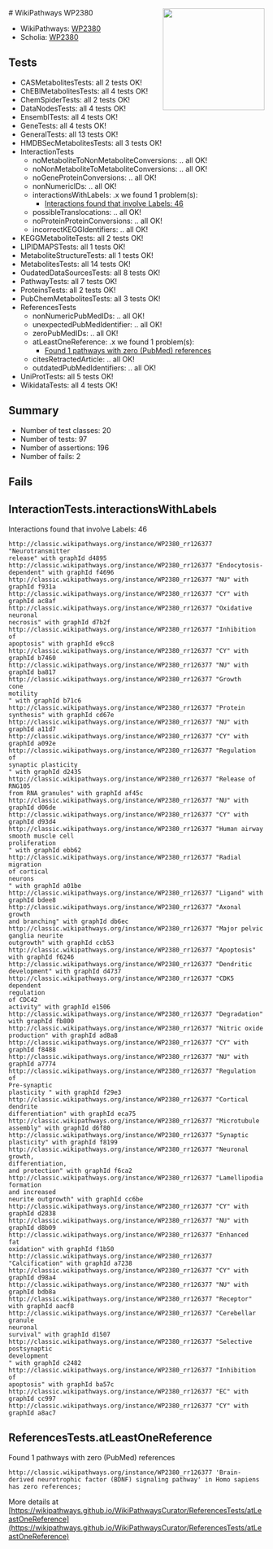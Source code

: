 <img style="float: right; width: 200px" src="https://upload.wikimedia.org/wikipedia/commons/thumb/8/83/Wplogo_with_text_500.png/640px-Wplogo_with_text_500.png" />
# WikiPathways WP2380

* WikiPathways: [WP2380](https://wikipathways.org/pathways/WP2380)
* Scholia: [WP2380](https://scholia.toolforge.org/wikipathways/WP2380)
## Tests
* CASMetabolitesTests: all 2 tests OK!
* ChEBIMetabolitesTests: all 4 tests OK!
* ChemSpiderTests: all 2 tests OK!
* DataNodesTests: all 4 tests OK!
* EnsemblTests: all 4 tests OK!
* GeneTests: all 4 tests OK!
* GeneralTests: all 13 tests OK!
* HMDBSecMetabolitesTests: all 3 tests OK!
* InteractionTests
    * noMetaboliteToNonMetaboliteConversions: .. all OK!
    * noNonMetaboliteToMetaboliteConversions: .. all OK!
    * noGeneProteinConversions: .. all OK!
    * nonNumericIDs: .. all OK!
    * interactionsWithLabels: .x we found 1 problem(s):
        * [Interactions found that involve Labels: 46](#fe97a91b)
    * possibleTranslocations: .. all OK!
    * noProteinProteinConversions: .. all OK!
    * incorrectKEGGIdentifiers: .. all OK!
* KEGGMetaboliteTests: all 2 tests OK!
* LIPIDMAPSTests: all 1 tests OK!
* MetaboliteStructureTests: all 1 tests OK!
* MetabolitesTests: all 14 tests OK!
* OudatedDataSourcesTests: all 8 tests OK!
* PathwayTests: all 7 tests OK!
* ProteinsTests: all 2 tests OK!
* PubChemMetabolitesTests: all 3 tests OK!
* ReferencesTests
    * nonNumericPubMedIDs: .. all OK!
    * unexpectedPubMedIdentifier: .. all OK!
    * zeroPubMedIDs: .. all OK!
    * atLeastOneReference: .x we found 1 problem(s):
        * [Found 1 pathways with zero (PubMed) references](#d0a459f0)
    * citesRetractedArticle: .. all OK!
    * outdatedPubMedIdentifiers: .. all OK!
* UniProtTests: all 5 tests OK!
* WikidataTests: all 4 tests OK!


## Summary

* Number of test classes: 20
* Number of tests: 97
* Number of assertions: 196
* Number of fails: 2

## Fails

<a name="fe97a91b" />

## InteractionTests.interactionsWithLabels

Interactions found that involve Labels: 46
```
http://classic.wikipathways.org/instance/WP2380_rr126377 "Neurotransmitter
release" with graphId d4895
http://classic.wikipathways.org/instance/WP2380_rr126377 "Endocytosis-
dependent" with graphId f4696
http://classic.wikipathways.org/instance/WP2380_rr126377 "NU" with graphId f931a
http://classic.wikipathways.org/instance/WP2380_rr126377 "CY" with graphId ac8af
http://classic.wikipathways.org/instance/WP2380_rr126377 "Oxidative
neuronal
necrosis" with graphId d7b2f
http://classic.wikipathways.org/instance/WP2380_rr126377 "Inhibition of
apoptosis" with graphId e9cc8
http://classic.wikipathways.org/instance/WP2380_rr126377 "CY" with graphId b7460
http://classic.wikipathways.org/instance/WP2380_rr126377 "NU" with graphId ba817
http://classic.wikipathways.org/instance/WP2380_rr126377 "Growth
cone
motility
" with graphId b71c6
http://classic.wikipathways.org/instance/WP2380_rr126377 "Protein
synthesis" with graphId cd67e
http://classic.wikipathways.org/instance/WP2380_rr126377 "NU" with graphId a11d7
http://classic.wikipathways.org/instance/WP2380_rr126377 "CY" with graphId a092e
http://classic.wikipathways.org/instance/WP2380_rr126377 "Regulation of
synaptic plasticity
" with graphId d2435
http://classic.wikipathways.org/instance/WP2380_rr126377 "Release of RNG105
from RNA granules" with graphId af45c
http://classic.wikipathways.org/instance/WP2380_rr126377 "NU" with graphId d06de
http://classic.wikipathways.org/instance/WP2380_rr126377 "CY" with graphId d93d4
http://classic.wikipathways.org/instance/WP2380_rr126377 "Human airway
smooth muscle cell
proliferation
" with graphId ebb62
http://classic.wikipathways.org/instance/WP2380_rr126377 "Radial 
migration
of cortical
neurons
" with graphId a01be
http://classic.wikipathways.org/instance/WP2380_rr126377 "Ligand" with graphId bdee8
http://classic.wikipathways.org/instance/WP2380_rr126377 "Axonal growth
and branching" with graphId db6ec
http://classic.wikipathways.org/instance/WP2380_rr126377 "Major pelvic
ganglia neurite
outgrowth" with graphId ccb53
http://classic.wikipathways.org/instance/WP2380_rr126377 "Apoptosis" with graphId f6246
http://classic.wikipathways.org/instance/WP2380_rr126377 "Dendritic 
development" with graphId d4737
http://classic.wikipathways.org/instance/WP2380_rr126377 "CDK5
dependent
regulation 
of CDC42
activity" with graphId e1506
http://classic.wikipathways.org/instance/WP2380_rr126377 "Degradation" with graphId fb800
http://classic.wikipathways.org/instance/WP2380_rr126377 "Nitric oxide
production" with graphId ad8a8
http://classic.wikipathways.org/instance/WP2380_rr126377 "CY" with graphId f8488
http://classic.wikipathways.org/instance/WP2380_rr126377 "NU" with graphId a7774
http://classic.wikipathways.org/instance/WP2380_rr126377 "Regulation of 
Pre-synaptic
plasticity " with graphId f29e3
http://classic.wikipathways.org/instance/WP2380_rr126377 "Cortical 
dendrite 
differentiation" with graphId eca75
http://classic.wikipathways.org/instance/WP2380_rr126377 "Microtubule
assembly" with graphId d6f80
http://classic.wikipathways.org/instance/WP2380_rr126377 "Synaptic plasticity" with graphId f8199
http://classic.wikipathways.org/instance/WP2380_rr126377 "Neuronal growth,
differentiation,
and protection" with graphId f6ca2
http://classic.wikipathways.org/instance/WP2380_rr126377 "Lamellipodia formation
and increased
neurite outgrowth" with graphId cc6be
http://classic.wikipathways.org/instance/WP2380_rr126377 "CY" with graphId d2838
http://classic.wikipathways.org/instance/WP2380_rr126377 "NU" with graphId d8b09
http://classic.wikipathways.org/instance/WP2380_rr126377 "Enhanced
fat
oxidation" with graphId f1b50
http://classic.wikipathways.org/instance/WP2380_rr126377 "Calcification" with graphId a7238
http://classic.wikipathways.org/instance/WP2380_rr126377 "CY" with graphId d98a4
http://classic.wikipathways.org/instance/WP2380_rr126377 "NU" with graphId bdb8a
http://classic.wikipathways.org/instance/WP2380_rr126377 "Receptor" with graphId aacf8
http://classic.wikipathways.org/instance/WP2380_rr126377 "Cerebellar
granule
neuronal
survival" with graphId d1507
http://classic.wikipathways.org/instance/WP2380_rr126377 "Selective
postsynaptic
development
" with graphId c2482
http://classic.wikipathways.org/instance/WP2380_rr126377 "Inhibition of
apoptosis" with graphId ba57c
http://classic.wikipathways.org/instance/WP2380_rr126377 "EC" with graphId cc997
http://classic.wikipathways.org/instance/WP2380_rr126377 "CY" with graphId a8ac7
```

<a name="d0a459f0" />

## ReferencesTests.atLeastOneReference

Found 1 pathways with zero (PubMed) references
```
http://classic.wikipathways.org/instance/WP2380_rr126377 'Brain-derived neurotrophic factor (BDNF) signaling pathway' in Homo sapiens has zero references; 
```

More details at [https://wikipathways.github.io/WikiPathwaysCurator/ReferencesTests/atLeastOneReference](https://wikipathways.github.io/WikiPathwaysCurator/ReferencesTests/atLeastOneReference)

